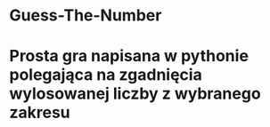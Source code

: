 # Guess-The-Number
# Prosta gra napisana w pythonie polegająca na zgadnięcia wylosowanej liczby z wybranego zakresu
